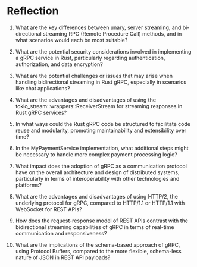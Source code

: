 # Reflection
1. What are the key differences between unary, server streaming, and bi-directional streaming RPC (Remote Procedure Call) methods, and in what scenarios would each be most suitable?

2. What are the potential security considerations involved in implementing a gRPC service in Rust, particularly regarding authentication, authorization, and data encryption?

3. What are the potential challenges or issues that may arise when handling bidirectional streaming in Rust gRPC, especially in scenarios like chat applications?

4. What are the advantages and disadvantages of using the tokio_stream::wrappers::ReceiverStream for streaming responses in Rust gRPC services?

5. In what ways could the Rust gRPC code be structured to facilitate code reuse and modularity, promoting maintainability and extensibility over time?

6. In the MyPaymentService implementation, what additional steps might be necessary to handle more complex payment processing logic?

7. What impact does the adoption of gRPC as a communication protocol have on the overall architecture and design of distributed systems, particularly in terms of interoperability with other technologies and platforms?

8. What are the advantages and disadvantages of using HTTP/2, the underlying protocol for gRPC, compared to HTTP/1.1 or HTTP/1.1 with WebSocket for REST APIs?

9. How does the request-response model of REST APIs contrast with the bidirectional streaming capabilities of gRPC in terms of real-time communication and responsiveness?

10. What are the implications of the schema-based approach of gRPC, using Protocol Buffers, compared to the more flexible, schema-less nature of JSON in REST API payloads?
